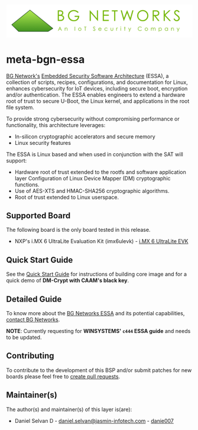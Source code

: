 <!--
# File: README.md
# Author: Daniel Selvan, Jasmin Infotech
# Copyright (c) 2021 BG Networks, Inc.
#
# See LICENSE file for license details.
-->

<p align="center">
    <img src="docs/assets/BGN_logo.png" alt="BGN_logo" />
</p>

# meta-bgn-essa

[BG Network's](https://bgnet.works/) [Embedded Security Software Architecture](https://bgnet.works/embedded-security-software-architecture/) (ESSA), a collection of scripts, recipes, configurations, and documentation for Linux, enhances cybersecurity for IoT devices, including secure boot, encryption and/or authentication. The ESSA enables engineers to extend a hardware root of trust to secure U-Boot, the Linux kernel, and applications in the root file system.

To provide strong cybersecurity without compromising performance or functionality, this architecture leverages:

- In-silicon cryptographic accelerators and secure memory
- Linux security features

The ESSA is Linux based and when used in conjunction with the SAT will support:

- Hardware root of trust extended to the rootfs and software application layer Configuration of Linux Device Mapper (DM) cryptographic functions.
- Use of AES-XTS and HMAC-SHA256 cryptographic algorithms.
- Root of trust extended to Linux userspace.

## Supported Board

The following board is the only board tested in this release.

- NXP's i.<d/>MX 6 UltraLite Evaluation Kit (imx6ulevk) - [i.MX 6 UltraLite EVK](https://www.nxp.com/design/development-boards/i-mx-evaluation-and-development-boards/i-mx6ultralite-evaluation-kit:MCIMX6UL-EVK)

## Quick Start Guide

See the [Quick Start Guide](docs/Quick_Start_Guide.md) for instructions of building core image and for a quick demo of **DM-Crypt with CAAM's black key**.

## Detailed Guide

To know more about the [BG Networks ESSA](https://bgnet.works/download-essa-user-guide/) and its potential capabilities, [contact BG Networks](https://bgnet.works/contact-us).

**NOTE**: Currently requesting for **WINSYSTEMS' `c444` ESSA guide** and needs to be updated.

## Contributing

To contribute to the development of this BSP and/or submit patches for new boards please feel free to [create pull requests](https://github.com/bgnetworks/meta-essa-mx6ul/pulls).

## Maintainer(s)

The author(s) and maintainer(s) of this layer is(are):

- Daniel Selvan D - <daniel.selvan@jasmin-infotech.com> - [danie007](https://github.com/danie007)

